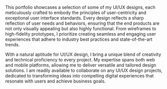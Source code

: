 This portfolio showcases a selection of some of my UI/UX designs, each meticulously crafted to embody the principles of user-centricity and exceptional user interface standards. Every design reflects a sharp reflection of user needs and behaviors, ensuring that the end products are not only visually appealing but also highly functional. From wireframes to high-fidelity prototypes, I prioritize creating seamless and engaging user experiences that adhere to industry best practices and state-of-the-art trends.

With a natural aptitude for UI/UX design, I bring a unique blend of creativity and technical proficiency to every project. My expertise spans both web and mobile platforms, allowing me to deliver versatile and tailored design solutions. I am readily available to collaborate on any UI/UX design projects, dedicated to transforming ideas into compelling digital experiences that resonate with users and achieve business goals.